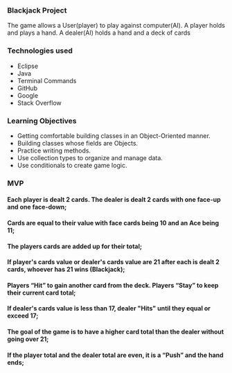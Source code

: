 ### Blackjack Project
The game allows a User(player) to play against computer(AI). A player holds and plays a hand. A dealer(AI) holds a hand and a deck of cards

### Technologies used
- Eclipse
- Java
- Terminal Commands
- GitHub
- Google
- Stack Overflow

### Learning Objectives
- Getting comfortable building classes in an Object-Oriented manner.
- Building classes whose fields are Objects.
- Practice writing methods.
- Use collection types to organize and manage data.
- Use conditionals to create game logic.

### MVP
#### Each player is dealt 2 cards. The dealer is dealt 2 cards with one face-up and one face-down;
#### Cards are equal to their value with face cards being 10 and an Ace being 11;
#### The players cards are added up for their total;
#### If player's cards value or dealer's cards value are 21 after each is dealt 2 cards, whoever has 21 wins (Blackjack);
#### Players “Hit” to gain another card from the deck. Players “Stay” to keep their current card total;
#### If dealer's cards value is less than 17, dealer "Hits" until they equal or exceed 17;
#### The goal of the game is to have a higher card total than the dealer without going over 21;
#### If the player total and the dealer total are even, it is a “Push” and the hand ends;
